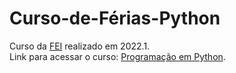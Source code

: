 # Curso-de-Férias-Python
Curso da [FEI](https://portal.fei.edu.br/) realizado em 2022.1. <br>
Link para acessar o curso: [Programação em Python](https://portal.fei.edu.br/python-cursos-de-ferias).
